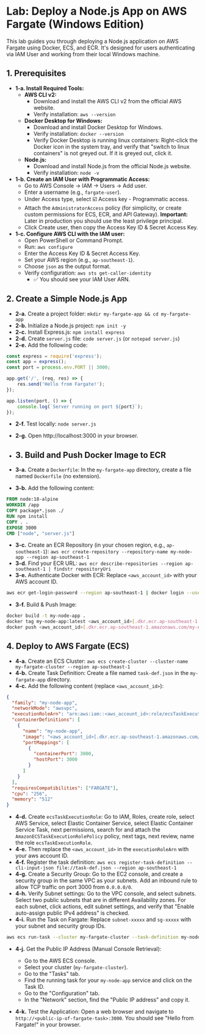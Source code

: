 # Lab: Deploy a Node.js App on AWS Fargate (Windows Edition)

This lab guides you through deploying a Node.js application on AWS Fargate using Docker, ECS, and ECR. It's designed for users authenticating via IAM User and working from their local Windows machine.

## 1. Prerequisites

* **1-a. Install Required Tools:**
    * **AWS CLI v2:**
        * Download and install the AWS CLI v2 from the official AWS website.
        * Verify installation: `aws --version`
    * **Docker Desktop for Windows:**
        * Download and install Docker Desktop for Windows.
        * Verify installation: `docker --version`
        * Verify Docker Desktop is running linux containers: Right-click the Docker icon in the system tray, and verify that "switch to linux containers" is not greyed out. If it is greyed out, click it.
    * **Node.js:**
        * Download and install Node.js from the official Node.js website.
        * Verify installation: `node -v`
* **1-b. Create an IAM User with Programmatic Access:**
    * Go to AWS Console → IAM → Users → Add user.
    * Enter a username (e.g., `fargate-user`).
    * Under Access type, select ☑️ Access key - Programmatic access.
    * Attach the `AdministratorAccess` policy (for simplicity, or create custom permissions for ECS, ECR, and API Gateway). **Important:** Later in production you should use the least privilege principal.
    * Click Create user, then copy the Access Key ID & Secret Access Key.
* **1-c. Configure AWS CLI with the IAM user:**
    * Open PowerShell or Command Prompt.
    * Run: `aws configure`
    * Enter the Access Key ID & Secret Access Key.
    * Set your AWS region (e.g., `ap-southeast-1`).
    * Choose `json` as the output format.
    * Verify configuration: `aws sts get-caller-identity`
        * ✅ You should see your IAM User ARN.

## 2. Create a Simple Node.js App

* **2-a.** Create a project folder: `mkdir my-fargate-app && cd my-fargate-app`
* **2-b.** Initialize a Node.js project: `npm init -y`
* **2-c.** Install Express.js: `npm install express`
* **2-d.** Create `server.js` file: `code server.js` (or `notepad server.js`)
* **2-e.** Add the following code:

```javascript
const express = require('express');
const app = express();
const port = process.env.PORT || 3000;

app.get('/', (req, res) => {
    res.send('Hello from Fargate!');
});

app.listen(port, () => {
    console.log(`Server running on port ${port}`);
});
```

* **2-f.** Test locally: `node server.js`
* **2-g.** Open http://localhost:3000 in your browser.

* ## 3. Build and Push Docker Image to ECR

* **3-a.** Create a `Dockerfile`: In the `my-fargate-app` directory, create a file named `Dockerfile` (no extension).
* **3-b.** Add the following content:

```dockerfile
FROM node:18-alpine
WORKDIR /app
COPY package*.json ./
RUN npm install
COPY . .
EXPOSE 3000
CMD ["node", "server.js"]
```

* **3-c.** Create an ECR Repository (in your chosen region, e.g., `ap-southeast-1`): `aws ecr create-repository --repository-name my-node-app --region ap-southeast-1`
* **3-d.** Find your ECR URL: `aws ecr describe-repositories --region ap-southeast-1 | findstr repositoryUri`
* **3-e.** Authenticate Docker with ECR: Replace `<aws_account_id>` with your AWS account ID.

```bash
aws ecr get-login-password --region ap-southeast-1 | docker login --username AWS --password-stdin <aws_account_id>.dkr.ecr.ap-southeast-1.amazonaws.com
```

* **3-f.** Build & Push Image:

```bash
docker build -t my-node-app .
docker tag my-node-app:latest <aws_account_id>[.dkr.ecr.ap-southeast-1.amazonaws.com/my-node-app:latest](https://www.google.com/search?q=https://.dkr.ecr.ap-southeast-1.amazonaws.com/my-node-app:latest)
docker push <aws_account_id>[.dkr.ecr.ap-southeast-1.amazonaws.com/my-node-app:latest](https://www.google.com/search?q=https://.dkr.ecr.ap-southeast-1.amazonaws.com/my-node-app:latest)
```

## 4. Deploy to AWS Fargate (ECS)

* **4-a.** Create an ECS Cluster: `aws ecs create-cluster --cluster-name my-fargate-cluster --region ap-southeast-1`
* **4-b.** Create Task Definition: Create a file named `task-def.json` in the `my-fargate-app` directory.
* **4-c.** Add the following content (replace `<aws_account_id>`):

```json
{
  "family": "my-node-app",
  "networkMode": "awsvpc",
  "executionRoleArn": "arn:aws:iam::<aws_account_id>:role/ecsTaskExecutionRole",
  "containerDefinitions": [
    {
      "name": "my-node-app",
      "image": "<aws_account_id>[.dkr.ecr.ap-southeast-1.amazonaws.com/my-node-app:latest](https://www.google.com/search?q=https://.dkr.ecr.ap-southeast-1.amazonaws.com/my-node-app:latest)",
      "portMappings": [
        {
          "containerPort": 3000,
          "hostPort": 3000
        }
      ]
    }
  ],
  "requiresCompatibilities": ["FARGATE"],
  "cpu": "256",
  "memory": "512"
}
```

* **4-d.** Create `ecsTaskExecutionRole`: Go to IAM, Roles, create role, select AWS Service, select Elastic Container Service, select Elastic Container Service Task, next permissions, search for and attach the `AmazonECSTaskExecutionRolePolicy` policy, next tags, next review, name the role `ecsTaskExecutionRole`.
* **4-e.** Then replace the `<aws_account_id>` in the `executionRoleArn` with your aws account ID.
* **4-f.** Register the task definition: `aws ecs register-task-definition --cli-input-json file://task-def.json --region ap-southeast-1`
* **4-g.** Create a Security Group: Go to the EC2 console, and create a security group in the same VPC as your subnets. Add an inbound rule to allow TCP traffic on port 3000 from `0.0.0.0/0`.
* **4-h.** Verify Subnet settings: Go to the VPC console, and select subnets. Select two public subnets that are in different Availability zones. For each subnet, click actions, edit subnet settings, and verify that "Enable auto-assign public IPv4 address" is checked.
* **4-i.** Run the Task on Fargate: Replace `subnet-xxxxx` and `sg-xxxxx` with your subnet and security group IDs.

```bash
aws ecs run-task --cluster my-fargate-cluster --task-definition my-node-app --launch-type FARGATE --network-configuration "awsvpcConfiguration={subnets=[subnet-xxxxx, subnet-xxxxx],securityGroups=[sg-xxxxx],assignPublicIp=ENABLED}" --region ap-southeast-1
```

* **4-j.** Get the Public IP Address (Manual Console Retrieval):
    * Go to the AWS ECS console.
    * Select your cluster (`my-fargate-cluster`).
    * Go to the "Tasks" tab.
    * Find the running task for your `my-node-app` service and click on the Task ID.
    * Go to the "Configuration" tab.
    * In the "Network" section, find the "Public IP address" and copy it.

* **4-k.** Test the Application: Open a web browser and navigate to `http://<public-ip-of-fargate-task>:3000`. You should see "Hello from Fargate!" in your browser.
